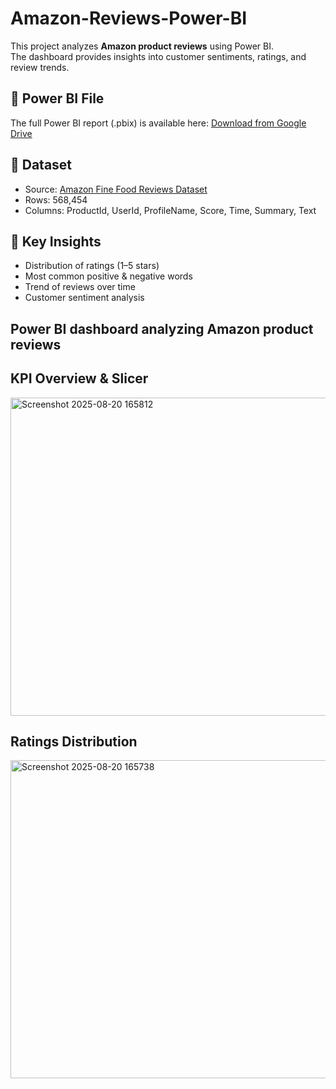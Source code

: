 # Amazon-Reviews-Power-BI
This project analyzes **Amazon product reviews** using Power BI.  
The dashboard provides insights into customer sentiments, ratings, and review trends.

## 🔗 Power BI File
The full Power BI report (.pbix) is available here:
[Download from Google Drive](https://drive.google.com/file/d/1F6chO8hyvu4nybSTCPm_4FmowjH1RI7x/view?usp=drive_link)

## 📂 Dataset
- Source: [Amazon Fine Food Reviews Dataset](https://www.kaggle.com/datasets/snap/amazon-fine-food-reviews)
- Rows: 568,454
- Columns: ProductId, UserId, ProfileName, Score, Time, Summary, Text

## 🔎 Key Insights
- Distribution of ratings (1–5 stars)  
- Most common positive & negative words  
- Trend of reviews over time  
- Customer sentiment analysis

## Power BI dashboard analyzing Amazon product reviews
## KPI Overview & Slicer
<img width="960" height="509" alt="Screenshot 2025-08-20 165812" src="https://github.com/user-attachments/assets/2a60c06a-e9fe-470e-87ca-1362f59b678f" />

##  Ratings Distribution
<img width="959" height="509" alt="Screenshot 2025-08-20 165738" src="https://github.com/user-attachments/assets/11a5cf5e-3d7d-470c-aa4e-ecfd877c27e3" />
